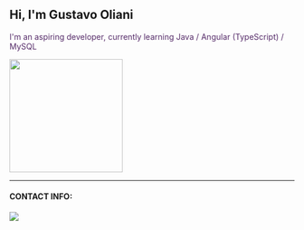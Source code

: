 ## Hi, I'm Gustavo Oliani

<p style="color:#572d6a;">I'm an aspiring developer, currently learning Java / Angular (TypeScript) / MySQL</p>

<img height=200 align="center" src="https://github-readme-stats.vercel.app/api/top-langs?username=GustavoOliani&layout=compact&langs_count=8&card_width=320&theme=transparent&border_color=000&title_color=572d6a" />
<hr/>
<h4>CONTACT INFO:</h4>

<a href="https://www.linkedin.com/in/gustavo-oliani" target="_blank"><img src="https://img.shields.io/badge/-Gustavo Oliani-%230077B5?style=for-the-badge&logo=linkedin&logoColor=white" target="_blank"></a> 
